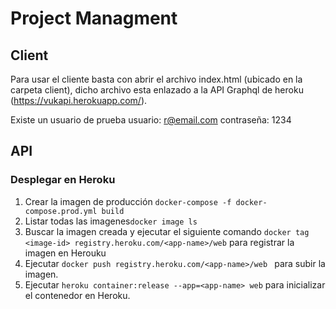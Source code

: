 # Project Managment

## Client
Para usar el cliente basta con abrir el archivo index.html (ubicado en la carpeta client), dicho archivo esta enlazado a la API Graphql de heroku (https://vukapi.herokuapp.com/).

Existe un usuario de prueba
usuario: r@email.com
contraseña: 1234

## API

### Desplegar en Heroku

1. Crear la imagen de producción
 ```docker-compose -f docker-compose.prod.yml build```
2. Listar todas las imagenes```docker image ls```
3. Buscar la imagen creada y ejecutar el siguiente comando
 ```docker tag <image-id> registry.heroku.com/<app-name>/web``` para registrar la imagen en Herouku
4. Ejecutar ```docker push registry.heroku.com/<app-name>/web ``` para subir la imagen.
5. Ejecutar ```heroku container:release --app=<app-name> web``` para inicializar el contenedor en Heroku.